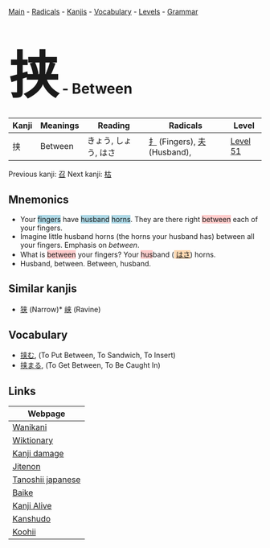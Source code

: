 <style> bigfont {font-size: 100px}</style>
[Main](../index.md) -
[Radicals](../radicals.md) -
[Kanjis](../kanjis.md) -
[Vocabulary](../vocabulary.md) -
[Levels](../levels.md) -
[Grammar](../grammar.md)
# <bigfont> 挟</bigfont> - Between 

| Kanji | Meanings | Reading | Radicals | Level |
| --- | --- | --- | --- | --- |
| 挟 | Between | きょう, しょう, はさ | [扌](../radicals/扌.md) (Fingers), [夫](../radicals/夫.md) (Husband),  | [Level 51](../levels/wk_level51.md) |

Previous kanji: [召](召.md) Next kanji: [枯](枯.md) 

## Mnemonics
 * Your <span style="background-color:#ADD8E6"> fingers</span> have <span style="background-color:#ADD8E6"> husband</span> <span style="background-color:#ADD8E6"> horns</span>. They are there right <span style="background-color:#ffcccb"> between</span> each of your fingers.
* Imagine little husband horns (the horns your husband has) between all your fingers. Emphasis on _between_.
* What is <span style="background-color:#ffcccb"> between</span> your fingers? Your <span style="background-color:#ffcccb"> hus</span>band (<span style="background-color:#fed8b1"> [はさ](https://jisho.org/search/はさ)</span>) horns.
* Husband, between. Between, husband.


## Similar kanjis
 * [狭](狭.md) (Narrow)* [峡](峡.md) (Ravine)


## Vocabulary
 * [挟む](../vocabulary/挟.md), (To Put Between, To Sandwich, To Insert)
* [挟まる](../vocabulary/挟.md), (To Get Between, To Be Caught In)



## Links 

| Webpage |
| --- |
| [Wanikani          ](https://www.wanikani.com/kanji/挟) |
| [Wiktionary        ](https://en.wiktionary.org/wiki/挟) |
| [Kanji damage      ](http://www.kanjidamage.com/kanji/search?utf8=✓&q=挟) |
| [Jitenon           ](https://jitenon.com/kanji/挟) |
| [Tanoshii japanese ](https://www.tanoshiijapanese.com/dictionary/kanji.cfm?k=挟) |
| [Baike             ](https://baike.baidu.com/item/挟) |
| [Kanji Alive       ](https://app.kanjialive.com/挟) |
| [Kanshudo          ](https://www.kanshudo.com/searchmn?q=挟) |
| [Koohii            ](https://kanji.koohii.com/study/kanji/挟) |
